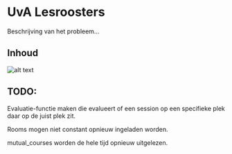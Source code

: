 # UvA Lesroosters

Beschrijving van het probleem...

## Inhoud

![alt text](http://heuristieken.nl/wiki/images/f/f5/Roostering2.jpg)

## TODO:

Evaluatie-functie maken die evalueert of een session op een specifieke plek daar
op de juist plek zit.

Rooms mogen niet constant opnieuw ingeladen worden.

mutual_courses worden de hele tijd opnieuw uitgelezen.
